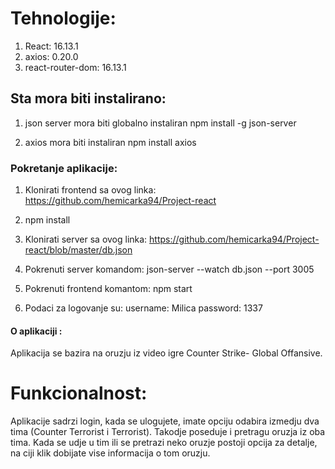 # Tehnologije:

1. React: 16.13.1
2. axios: 0.20.0
3. react-router-dom: 16.13.1

## Sta mora biti instalirano: 

1. json server mora biti globalno instaliran
npm install -g json-server

2. axios mora biti instaliran
npm install axios

### Pokretanje aplikacije:

1. Klonirati frontend sa ovog linka:
            https://github.com/hemicarka94/Project-react

2. npm install

3. Klonirati server sa ovog linka: 
            https://github.com/hemicarka94/Project-react/blob/master/db.json

4. Pokrenuti server komandom:
            json-server --watch db.json --port 3005

5. Pokrenuti frontend komantom: 
            npm start

6. Podaci za logovanje su:
            username: Milica
            password: 1337

#### O aplikaciji :

Aplikacija se bazira na oruzju iz video igre Counter Strike- Global Offansive.

# Funkcionalnost:

Aplikacije sadrzi login, kada se ulogujete, imate opciju odabira izmedju dva tima (Counter Terrorist i Terrorist). Takodje poseduje i pretragu oruzja iz oba tima. Kada se udje u tim ili se pretrazi neko oruzje postoji opcija za detalje, na ciji klik dobijate vise informacija o tom oruzju.